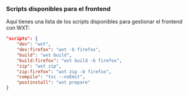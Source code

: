 ### Scripts disponibles para el frontend

Aquí tienes una lista de los scripts disponibles para gestionar el frontend con WXT:

```json
"scripts": {
    "dev": "wxt",
    "dev:firefox": "wxt -b firefox",
    "build": "wxt build",
    "build:firefox": "wxt build -b firefox",
    "zip": "wxt zip",
    "zip:firefox": "wxt zip -b firefox",
    "compile": "tsc --noEmit",
    "postinstall": "wxt prepare"
}
```